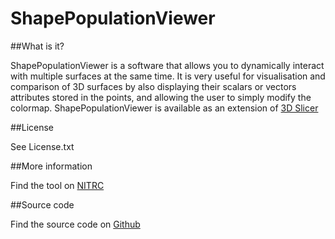 ShapePopulationViewer
=====================

##What is it?

ShapePopulationViewer is a software that allows you to dynamically interact with multiple surfaces at the same time. It is very useful for visualisation and comparison of 3D surfaces by also displaying their scalars or vectors attributes stored in the points, and allowing the user to simply modify the colormap.
ShapePopulationViewer is available as an extension of [3D Slicer](http://www.slicer.org)

##License

See License.txt

##More information

Find the tool on [NITRC](http://www.nitrc.org/projects/shapepopviewer)

##Source code

Find the source code on [Github](https://github.com/NIRALUser/ShapePopulationViewer)

